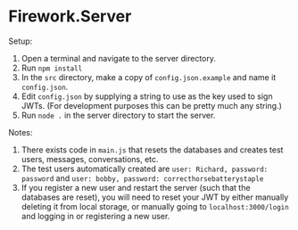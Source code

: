 # Firework.Server

Setup:
1. Open a terminal and navigate to the server directory.
2. Run `npm install`
3. In the `src` directory, make a copy of `config.json.example` and name it `config.json`.
4. Edit `config.json` by supplying a string to use as the key used to sign JWTs. (For development purposes this can be pretty much any string.)
5. Run `node .` in the server directory to start the server.

Notes:
1. There exists code in `main.js` that resets the databases and creates test users, messages, conversations, etc.
2. The test users automatically created are `user: Richard, password: password` and `user: bobby, password: correcthorsebatterystaple`
3. If you register a new user and restart the server (such that the databases are reset), you will need to reset your JWT by either
manually deleting it from local storage, or manually going to `localhost:3000/login` and logging in or registering a new user.
